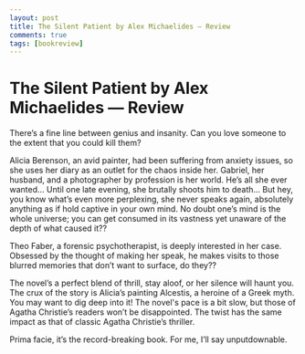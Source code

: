 ```yaml
---
layout: post
title: The Silent Patient by Alex Michaelides — Review
comments: true
tags: [bookreview]
---
```


# The Silent Patient by Alex Michaelides — Review

There’s a fine line between genius and insanity. Can you love someone to the extent that you could kill them?

Alicia Berenson, an avid painter, had been suffering from anxiety issues, so she uses her diary as an outlet for the chaos inside her. Gabriel, her husband, and a photographer by profession is her world. He’s all she ever wanted… Until one late evening, she brutally shoots him to death… But hey, you know what’s even more perplexing, she never speaks again, absolutely anything as if hold captive in your own mind. No doubt one’s mind is the whole universe; you can get consumed in its vastness yet unaware of the depth of what caused it??

Theo Faber, a forensic psychotherapist, is deeply interested in her case. Obsessed by the thought of making her speak, he makes visits to those blurred memories that don’t want to surface, do they??

The novel’s a perfect blend of thrill, stay aloof, or her silence will haunt you. The crux of the story is Alicia’s painting Alcestis, a heroine of a Greek myth. You may want to dig deep into it! The novel's pace is a bit slow, but those of Agatha Christie’s readers won’t be disappointed. The twist has the same impact as that of classic Agatha Christie’s thriller.

Prima facie, it’s the record-breaking book. For me, I’ll say unputdownable.
